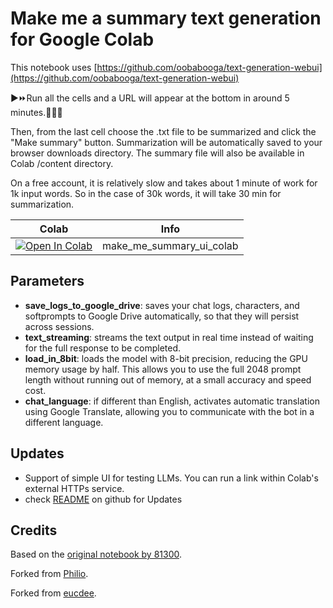 # Make me a summary text generation for Google Colab

This notebook uses [https://github.com/oobabooga/text-generation-webui](https://github.com/oobabooga/text-generation-webui)

▶⏩Run all the cells and a URL will appear at the bottom in around 5 minutes.🤞🐱‍👤 

Then, from the last cell choose the .txt file to be summarized and click the "Make summary" button.
Summarization will be automatically saved to your browser downloads directory.
The summary file will also be available in Colab /content directory.

On a free account, it is relatively slow and takes about 1 minute of work for 1k input words.
So in the case of 30k words, it will take 30 min for summarization.

| Colab | Info
| --- | --- |
[![Open In Colab](https://colab.research.google.com/assets/colab-badge.svg)](https://colab.research.google.com/github/theaidran/AI/blob/main/make_me_summary_ui_4bit_textgen_gdrive.ipynb) | make_me_summary_ui_colab

## Parameters

* **save_logs_to_google_drive**: saves your chat logs, characters, and softprompts to Google Drive automatically, so that they will persist across sessions.
* **text_streaming**: streams the text output in real time instead of waiting for the full response to be completed.
* **load_in_8bit**: loads the model with 8-bit precision, reducing the GPU memory usage by half. This allows you to use the full 2048 prompt length without running out of memory, at a small accuracy and speed cost.
* **chat_language**: if different than English, activates automatic translation using Google Translate, allowing you to communicate with the bot in a different language.

## Updates
* Support of simple UI for testing LLMs. You can run a link within Colab's external HTTPs service.<br>
* check [README](https://github.com/theaidran/AI/blob/main/README.md) on github for Updates

## Credits

Based on the [original notebook by 81300](https://colab.research.google.com/github/81300/AI-Notebooks/blob/main/Colab-TextGen-GPU.ipynb).

Forked from [Philio](https://github.com/pcrii/Philo-Colab-Collection/blob/main/4bit_TextGen_Gdrive.ipynb).

Forked from [eucdee](https://github.com/eucdee/AI/blob/main/4bit_TextGen_Gdrive.ipynb).








